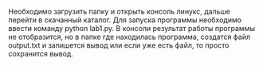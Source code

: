 Необходимо загрузить папку и открыть консоль линукс, дальше перейти в скачанный каталог. 
Для запуска программы необходимо ввести команду python lab1.py. В консоли результат работы программы не отобразится,
но в папке где находилась программа, создатся файл output.txt и запишется вывод
или если уже есть файл, то просто сохранится вывод.
